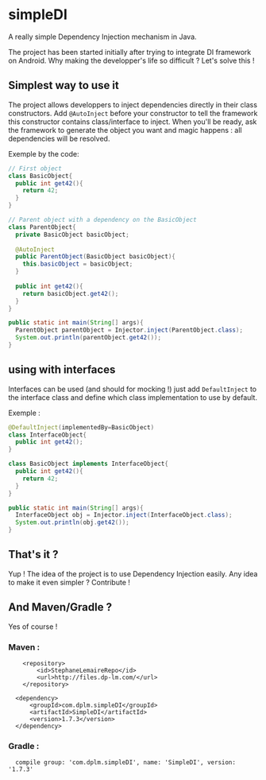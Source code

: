 # simpleDI
A really simple Dependency Injection mechanism in Java.

The project has been started initially after trying to integrate DI framework on Android. Why making the developper's life so difficult  ? Let's solve this !

## Simplest way to use it
The project allows developpers to inject dependencies directly in their class constructors. Add `@AutoInject` before your constructor to tell the framework this constructor contains class/interface to inject.
When you'll be ready, ask the framework to generate the object you want and magic happens : all dependencies will be resolved.

Exemple by the code:

```java
// First object  
class BasicObject{  
  public int get42(){  
    return 42;  
  }  
}  

// Parent object with a dependency on the BasicObject  
class ParentObject{  
  private BasicObject basicObject;  
  
  @AutoInject  
  public ParentObject(BasicObject basicObject){  
    this.basicObject = basicObject;  
  }  
  
  public int get42(){  
    return basicObject.get42();  
  }  
}  

public static int main(String[] args){  
  ParentObject parentObject = Injector.inject(ParentObject.class);  
  System.out.println(parentObject.get42());  
}  
```
## using with interfaces
Interfaces can be used (and should for mocking !) just add `DefaultInject` to the interface class and define which class implementation to use by default.

Exemple : 
```java
@DefaultInject(implementedBy=BasicObject)
class InterfaceObject{  
  public int get42();
}  

class BasicObject implements InterfaceObject{  
  public int get42(){  
    return 42;  
  }  
}  

public static int main(String[] args){  
  InterfaceObject obj = Injector.inject(InterfaceObject.class);  
  System.out.println(obj.get42());  
}  
```

## That's it ?
Yup ! The idea of the project is to use Dependency Injection easily. Any idea to make it even simpler ? Contribute !

## And Maven/Gradle ?
Yes of course !

### Maven :
```
	<repository>  
		<id>StephaneLemaireRepo</id>  
		<url>http://files.dp-lm.com/</url>  
	</repository>  

  <dependency>  
	  <groupId>com.dplm.simpleDI</groupId>  
	  <artifactId>SimpleDI</artifactId>  
	  <version>1.7.3</version>  
  </dependency>  
```

### Gradle :
```
  compile group: 'com.dplm.simpleDI', name: 'SimpleDI', version: '1.7.3'
```
